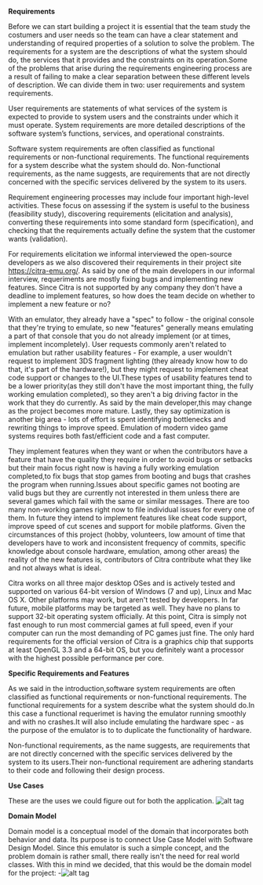 
**Requirements**

Before we can start building a project it is essential that the team study the costumers and user needs so the team can have a clear statement and understanding of required properties of a solution to solve the problem.
The requirements for a system are the descriptions of what the system should do, the services that it provides and the constraints on its operation.Some of the problems that arise during the requirements engineering process are a result of failing to make a clear separation between these different levels of description.
We can divide them in two: user requirements and system requirements.

User requirements are statements of what services of the system is expected to provide to system users and the constraints under which it must operate.
System requirements are more detailed descriptions of the software system’s functions, services, and operational constraints.

Software system requirements are often classified as functional requirements or non-functional requirements.
The functional requirements for a system describe what the system should do. 
Non-functional requirements, as the name suggests, are requirements that are not directly concerned with the specific services delivered by the system to its users.

Requirement engineering processes may include four important high-level activities. These focus on assessing if the system is useful to the business (feasibility study), discovering requirements (elicitation and analysis), converting these requirements into some standard form (specification), and checking that the requirements actually define the system that the customer wants (validation).

For requirements elicitation we informal interviewed the open-source developers as we also discovered their requirements in their project site https://citra-emu.org/. 
As said by one of the main developers in our informal interview, requeriments are mostly fixing bugs and implementing new features.
Since Citra is not supported by any company they don't have a deadline to implement features, so how does the team decide on whether to implement a new feature or no? 

With an emulator, they already have a "spec" to follow - the original console that they're trying to emulate, so new "features" generally means emulating a part of that console that you do not already implement (or at times, implement incompletely). User requests commonly aren't related to emulation but rather usability features - For example, a user wouldn't request to implement 3DS fragment lighting (they already know how to do that, it's part of the hardware!), but they might request to implement cheat code support or changes to the UI.These types of usability features tend to be a lower priority(as they still don't have the most important thing, the fully working emulation completed), so they aren't a big driving factor in the work that they do currently. As said by the main developer,this may change as the project becomes more mature. 
Lastly, they say optimization is another big area - lots of effort is spent identifying bottlenecks and rewriting things to improve speed. Emulation of modern video game systems requires both fast/efficient code and a fast computer.

They implement features when they want or when the contributors have a feature that have the quality they require in order to avoid bugs or setbacks but their main focus right now is having a fully working emulation completed,to fix bugs that stop games from booting and bugs that crashes the program when running.Issues about specific games not booting are valid bugs but they are currently not interested in them unless there are several games which fail with the same or similar messages. There are too many non-working games right now to file individual issues for every one of them.
In future they intend to implement features like cheat code support, improve speed of cut scenes and support for mobile platforms.
Given the circumstances of this project (hobby, volunteers, low amount of time that developers have to work and inconsistent frequency of commits, specific knowledge about console hardware, emulation, among other areas) the reality of the new features is, contributors of Citra contribute what they like and not always what is ideal.

Citra works on all three major desktop OSes and is actively tested and supported on various 64-bit version of Windows (7 and up), Linux and Mac OS X. Other platforms may work, but aren't tested by developers. In far future, mobile platforms may be targeted as well. They have no plans to support 32-bit operating system officially.
At this point, Citra is simply not fast enough to run most commercial games at full speed, even if your computer can run the most demanding of PC games just fine.
The only hard requirements for the official version of Citra is a graphics chip that supports at least OpenGL 3.3 and a 64-bit OS, but you definitely want a processor with the highest possible performance per core.



**Specific Requirements and Features** 

As we said in the introduction,software system requirements are often classified as functional requirements or non-functional requirements.
The functional requirements for a system describe what the system should do.In this case a functional requerimet is having the emulator running smoothly and with no crashes.It will also include emulating the hardware spec - as the purpose of the emulator is to 
to duplicate the functionality of hardware.

Non-functional requirements, as the name suggests, are requirements that are not directly concerned with the specific services delivered by the system to its users.Their non-functional requirement are adhering standarts to their code and following their design process.



**Use Cases**

These are the uses we could figure out for both the application.
![alt tag](http://i.imgur.com/deDgtE4.png)

**Domain Model**

Domain model is a conceptual model of the domain that incorporates both behavior and data. Its purpose is to connect Use Case Model with Software Design Model. Since this emulator is such a simple concept, and the problem domain is rather small, there really isn't the need for real world classes. With this in mind we decided, that this would be the domain model for the project:
 -![alt tag](http://icecream.me/uploads/d3285a245af38b0a7e8def42c7fe5cb0.png)

